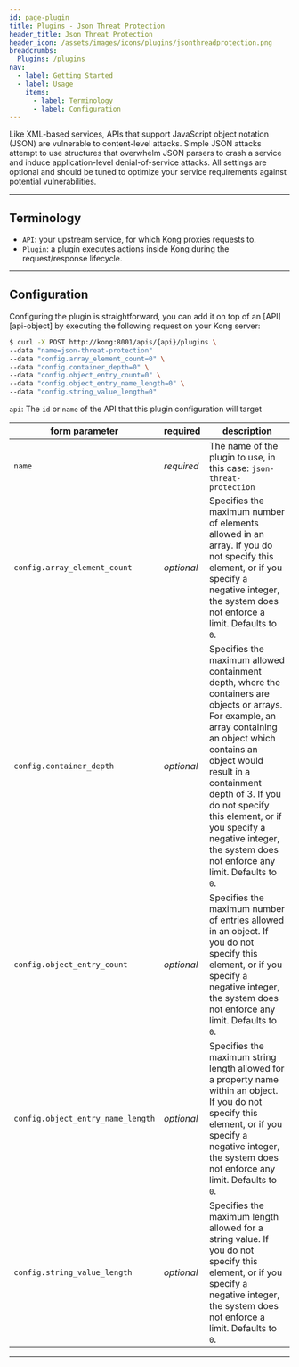 ```yaml
---
id: page-plugin
title: Plugins - Json Threat Protection
header_title: Json Threat Protection
header_icon: /assets/images/icons/plugins/jsonthreadprotection.png
breadcrumbs:
  Plugins: /plugins
nav:
  - label: Getting Started
  - label: Usage
    items:
      - label: Terminology
      - label: Configuration
---
```


Like XML-based services, APIs that support JavaScript object notation (JSON) are vulnerable to content-level attacks. Simple JSON attacks attempt to use structures that overwhelm JSON parsers to crash a service and induce application-level denial-of-service attacks. All settings are optional and should be tuned to optimize your service requirements against potential vulnerabilities.

----

## Terminology

- `API`: your upstream service, for which Kong proxies requests to.
- `Plugin`: a plugin executes actions inside Kong during the request/response lifecycle.

----

## Configuration

Configuring the plugin is straightforward, you can add it on top of an [API][api-object] by executing the following request on your Kong server:

```bash
$ curl -X POST http://kong:8001/apis/{api}/plugins \
--data "name=json-threat-protection"
--data "config.array_element_count=0" \
--data "config.container_depth=0" \
--data "config.object_entry_count=0" \
--data "config.object_entry_name_length=0" \
--data "config.string_value_length=0"
```

`api`: The `id` or `name` of the API that this plugin configuration will target

form parameter            | required     | description
---                       | ---          | ---
`name`                    | *required*   | The name of the plugin to use, in this case: `json-threat-protection`
`config.array_element_count`  | *optional*   | Specifies the maximum number of elements allowed in an array. If you do not specify this element, or if you specify a negative integer, the system does not enforce a limit. Defaults to `0`.
`config.container_depth`  | *optional*   | Specifies the maximum allowed containment depth, where the containers are objects or arrays. For example, an array containing an object which contains an object would result in a containment depth of 3. If you do not specify this element, or if you specify a negative integer, the system does not enforce any limit. Defaults to `0`.
`config.object_entry_count`  | *optional*   | Specifies the maximum number of entries allowed in an object. If you do not specify this element, or if you specify a negative integer, the system does not enforce any limit. Defaults to `0`.
`config.object_entry_name_length`  | *optional*   | Specifies the maximum string length allowed for a property name within an object. If you do not specify this element, or if you specify a negative integer, the system does not enforce any limit. Defaults to `0`.
`config.string_value_length`  | *optional*   | Specifies the maximum length allowed for a string value. If you do not specify this element, or if you specify a negative integer, the system does not enforce a limit. Defaults to `0`.

----


